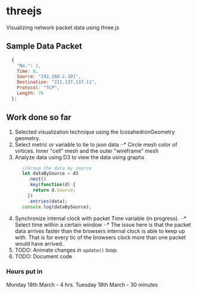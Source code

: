 # threejs
Visualizing network packet data using three.js

## Sample Data Packet

```javascript
  {
    "No.": 1,
    Time: 0,
    Source: "192.168.2.101",
    Destination: "211.137.137.11",
    Protocol: "TCP",
    Length: 76
  };
```
## Work done so far
1. Selected visualization technique using the IcosahedronGeometry geometry. 
2. Select metric or variable to tie to json data 
⋅⋅* Circle mesh color of virtices. Inner "cell" mesh and the outer "wireframe" mesh
3. Analyze data using D3 to view the data using graphs
```javascript
      //Group the data by source
      let dataBySource = d3
        .nest()
        .key(function(d) {
          return d.Source;
        })
        .entries(data);
      console.log(dataBySource);
 ```
4. Synchronize internal clock with packet Time variable (in progress).
⋅⋅* Select time within a certain window
⋅⋅* The issue here is that the packet data arrives faster than the browsers internal clock is able to keep up with. That is for every tic of the browsers clock more than one packet would have arrived.
5. TODO: Animate changes in ```update()``` loop.
6. TODO: Document code

### Hours put in
Monday 18th March - 4 hrs.
Tuesday 18th March - 30 minutes
